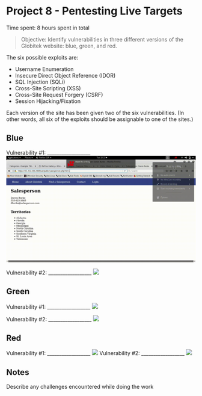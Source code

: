 # Project 8 - Pentesting Live Targets

Time spent: 8 hours spent in total

> Objective: Identify vulnerabilities in three different versions of the Globitek website: blue, green, and red.

The six possible exploits are:
* Username Enumeration
* Insecure Direct Object Reference (IDOR)
* SQL Injection (SQLi)
* Cross-Site Scripting (XSS)
* Cross-Site Request Forgery (CSRF)
* Session Hijacking/Fixation

Each version of the site has been given two of the six vulnerabilities. (In other words, all six of the exploits should be assignable to one of the sites.)

## Blue

Vulnerability #1: __________________
<img src='week8.1.gif' />

Vulnerability #2: __________________
<img src='image.gif' />

## Green

Vulnerability #1: __________________
<img src='image.gif' />

Vulnerability #2: __________________
<img src='image.gif' />

## Red

Vulnerability #1: __________________
<img src='image.gif' />
Vulnerability #2: __________________
<img src='image.gif' />

## Notes

Describe any challenges encountered while doing the work
